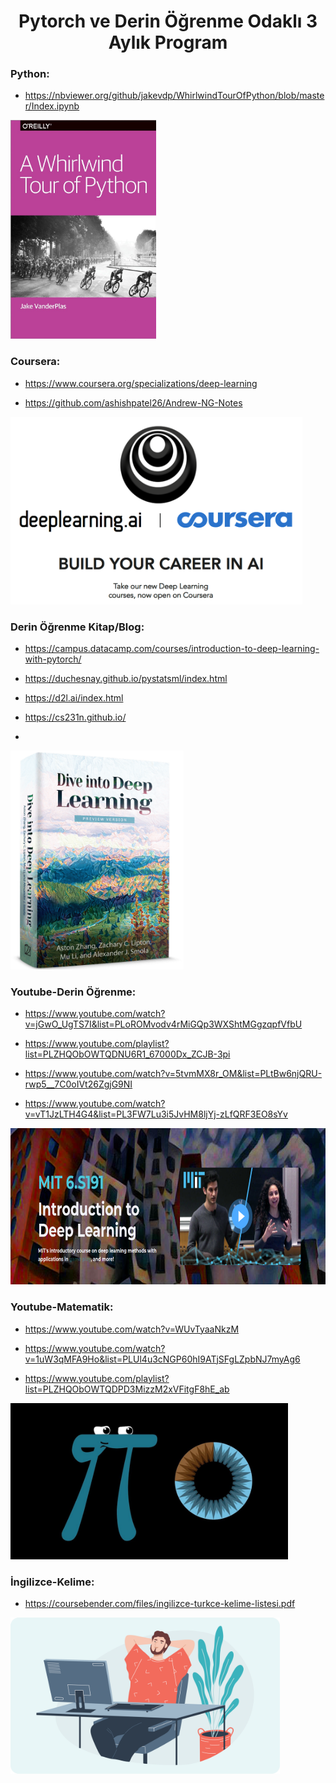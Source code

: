 <div align="center">
<h1>
  Pytorch ve Derin Öğrenme Odaklı 3 Aylık Program
</h1>

</div>

### Python:

- https://nbviewer.org/github/jakevdp/WhirlwindTourOfPython/blob/master/Index.ipynb

<img height="350" src="resources/python.jpg"/>

### Coursera:

- https://www.coursera.org/specializations/deep-learning

- https://github.com/ashishpatel26/Andrew-NG-Notes

<img height="300" src="resources/coursera.png"/>

### Derin Öğrenme Kitap/Blog:

- https://campus.datacamp.com/courses/introduction-to-deep-learning-with-pytorch/

- https://duchesnay.github.io/pystatsml/index.html

- https://d2l.ai/index.html

- https://cs231n.github.io/
-

<img height="350" src="resources/dlbook.png"/>

### Youtube-Derin Öğrenme:

- https://www.youtube.com/watch?v=jGwO_UgTS7I&list=PLoROMvodv4rMiGQp3WXShtMGgzqpfVfbU

- https://www.youtube.com/playlist?list=PLZHQObOWTQDNU6R1_67000Dx_ZCJB-3pi

- https://www.youtube.com/watch?v=5tvmMX8r_OM&list=PLtBw6njQRU-rwp5__7C0oIVt26ZgjG9NI

- https://www.youtube.com/watch?v=vT1JzLTH4G4&list=PL3FW7Lu3i5JvHM8ljYj-zLfQRF3EO8sYv

<img height="250" src="resources/youtube-dl.png"/>

### Youtube-Matematik:

- https://www.youtube.com/watch?v=WUvTyaaNkzM

- https://www.youtube.com/watch?v=1uW3qMFA9Ho&list=PLUl4u3cNGP60hI9ATjSFgLZpbNJ7myAg6

- https://www.youtube.com/playlist?list=PLZHQObOWTQDPD3MizzM2xVFitgF8hE_ab

<img height="250" src="resources/3Blue1Brown.jpg"/>

### İngilizce-Kelime:

- https://coursebender.com/files/ingilizce-turkce-kelime-listesi.pdf

<img height="250" src="resources/ingilizce.png"/>
